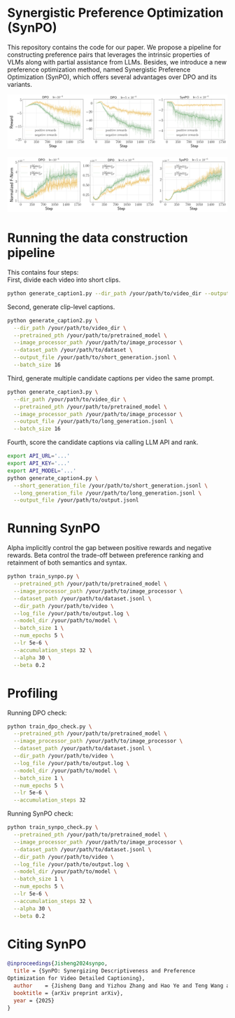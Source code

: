 # Synergistic Preference Optimization (SynPO)
This repository contains the code for our paper. We propose a pipeline for constructing preference pairs that leverages the intrinsic properties of VLMs along with partial assistance from LLMs. Besides, we introduce a new preference optimization method, named Synergistic Preference Optimization (SynPO), which offers several advantages over DPO and its variants.  

![reward](./reward.png)

![f-norm](./F-norm.png)

# Running the data construction pipeline

This contains four steps:  
First, divide each video into short clips.

```bash
python generate_caption1.py --dir_path /your/path/to/video_dir --output_dir /your/path/to/output_dir
```

Second, generate clip-level captions.

```bash
python generate_caption2.py \
  --dir_path /your/path/to/video_dir \
  --pretrained_pth /your/path/to/pretrained_model \
  --image_processor_path /your/path/to/image_processor \
  --dataset_path /your/path/to/dataset \
  --output_file /your/path/to/short_generation.jsonl \
  --batch_size 16
```

Third, generate multiple candidate captions per video the same prompt.

```bash
python generate_caption3.py \
  --dir_path /your/path/to/video_dir \
  --pretrained_pth /your/path/to/pretrained_model \
  --image_processor_path /your/path/to/image_processor \
  --output_file /your/path/to/long_generation.jsonl \
  --batch_size 16
```

Fourth, score the candidate captions via calling LLM API and rank.

```bash
export API_URL='...'
export API_KEY='...'
export API_MODEL='...'
python generate_caption4.py \
  --short_generation_file /your/path/to/short_generation.jsonl \
  --long_generation_file /your/path/to/long_generation.jsonl \
  --output_file /your/path/to/output.jsonl
```

# Running SynPO

Alpha implicitly control the gap between positive rewards and negative rewards. Beta control the trade-off between preference ranking and retainment of both semantics and syntax.

```bash
python train_synpo.py \
  --pretrained_pth /your/path/to/pretrained_model \
  --image_processor_path /your/path/to/image_processor \
  --dataset_path /your/path/to/dataset.jsonl \
  --dir_path /your/path/to/video \
  --log_file /your/path/to/output.log \
  --model_dir /your/path/to/model \
  --batch_size 1 \
  --num_epochs 5 \
  --lr 5e-6 \
  --accumulation_steps 32 \
  --alpha 30 \
  --beta 0.2
```

# Profiling

Running DPO check:

```bash
python train_dpo_check.py \
  --pretrained_pth /your/path/to/pretrained_model \
  --image_processor_path /your/path/to/image_processor \
  --dataset_path /your/path/to/dataset.jsonl \
  --dir_path /your/path/to/video \
  --log_file /your/path/to/output.log \
  --model_dir /your/path/to/model \
  --batch_size 1 \
  --num_epochs 5 \
  --lr 5e-6 \
  --accumulation_steps 32
```

Running SynPO check:

```bash
python train_synpo_check.py \
  --pretrained_pth /your/path/to/pretrained_model \
  --image_processor_path /your/path/to/image_processor \
  --dataset_path /your/path/to/dataset.jsonl \
  --dir_path /your/path/to/video \
  --log_file /your/path/to/output.log \
  --model_dir /your/path/to/model \
  --batch_size 1 \
  --num_epochs 5 \
  --lr 5e-6 \
  --accumulation_steps 32 \
  --alpha 30 \
  --beta 0.2
```

# Citing SynPO

```bibtex
@inproceedings{Jisheng2024synpo,
  title = {SynPO: Synergizing Descriptiveness and Preference
Optimization for Video Detailed Captioning},
  author    = {Jisheng Dang and Yizhou Zhang and Hao Ye and Teng Wang and Siming Chen and Huicheng Zheng and Yulan Guo and Jianhuang Lai and Bin Hu},
  booktitle = {arXiv preprint arXiv},
  year = {2025}
}
```
